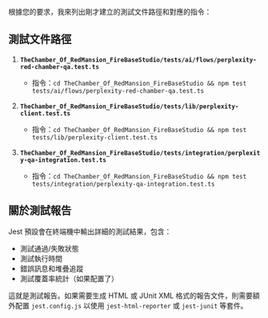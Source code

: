 根據您的要求，我來列出剛才建立的測試文件路徑和對應的指令：

## 測試文件路徑

1. **`TheChamber_Of_RedMansion_FireBaseStudio/tests/ai/flows/perplexity-red-chamber-qa.test.ts`**
   - 指令：`cd TheChamber_Of_RedMansion_FireBaseStudio && npm test tests/ai/flows/perplexity-red-chamber-qa.test.ts`

2. **`TheChamber_Of_RedMansion_FireBaseStudio/tests/lib/perplexity-client.test.ts`**
   - 指令：`cd TheChamber_Of_RedMansion_FireBaseStudio && npm test tests/lib/perplexity-client.test.ts`

3. **`TheChamber_Of_RedMansion_FireBaseStudio/tests/integration/perplexity-qa-integration.test.ts`**
   - 指令：`cd TheChamber_Of_RedMansion_FireBaseStudio && npm test tests/integration/perplexity-qa-integration.test.ts`

## 關於測試報告

Jest 預設會在終端機中輸出詳細的測試結果，包含：
- 測試通過/失敗狀態
- 測試執行時間
- 錯誤訊息和堆疊追蹤
- 測試覆蓋率統計（如果配置了）

這就是測試報告。如果需要生成 HTML 或 JUnit XML 格式的報告文件，則需要額外配置 `jest.config.js` 以使用 `jest-html-reporter` 或 `jest-junit` 等套件。